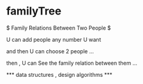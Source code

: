# familyTree

$ Family Relations Between Two People $






U can add people any number U want

and then U can choose 2 people ...

then , U can See the family relation between them ...


*** data structures , design algorithms ***

